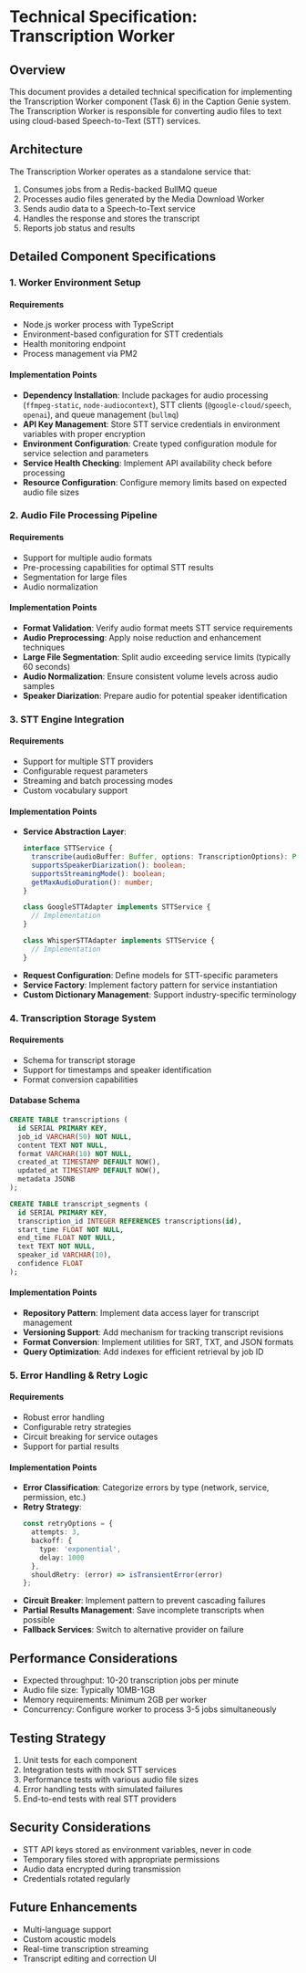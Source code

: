 # Technical Specification: Transcription Worker

## Overview
This document provides a detailed technical specification for implementing the Transcription Worker component (Task 6) in the Caption Genie system. The Transcription Worker is responsible for converting audio files to text using cloud-based Speech-to-Text (STT) services.

## Architecture
The Transcription Worker operates as a standalone service that:
1. Consumes jobs from a Redis-backed BullMQ queue
2. Processes audio files generated by the Media Download Worker
3. Sends audio data to a Speech-to-Text service
4. Handles the response and stores the transcript
5. Reports job status and results

## Detailed Component Specifications

### 1. Worker Environment Setup
#### Requirements
- Node.js worker process with TypeScript
- Environment-based configuration for STT credentials
- Health monitoring endpoint
- Process management via PM2

#### Implementation Points
- **Dependency Installation**: Include packages for audio processing (`ffmpeg-static`, `node-audiocontext`), STT clients (`@google-cloud/speech`, `openai`), and queue management (`bullmq`)
- **API Key Management**: Store STT service credentials in environment variables with proper encryption
- **Environment Configuration**: Create typed configuration module for service selection and parameters
- **Service Health Checking**: Implement API availability check before processing
- **Resource Configuration**: Configure memory limits based on expected audio file sizes

### 2. Audio File Processing Pipeline
#### Requirements
- Support for multiple audio formats
- Pre-processing capabilities for optimal STT results
- Segmentation for large files
- Audio normalization

#### Implementation Points
- **Format Validation**: Verify audio format meets STT service requirements
- **Audio Preprocessing**: Apply noise reduction and enhancement techniques
- **Large File Segmentation**: Split audio exceeding service limits (typically 60 seconds)
- **Audio Normalization**: Ensure consistent volume levels across audio samples
- **Speaker Diarization**: Prepare audio for potential speaker identification

### 3. STT Engine Integration
#### Requirements
- Support for multiple STT providers
- Configurable request parameters
- Streaming and batch processing modes
- Custom vocabulary support

#### Implementation Points
- **Service Abstraction Layer**:
  ```typescript
  interface STTService {
    transcribe(audioBuffer: Buffer, options: TranscriptionOptions): Promise<TranscriptionResult>;
    supportsSpeakerDiarization(): boolean;
    supportsStreamingMode(): boolean;
    getMaxAudioDuration(): number;
  }
  
  class GoogleSTTAdapter implements STTService {
    // Implementation
  }
  
  class WhisperSTTAdapter implements STTService {
    // Implementation
  }
  ```
- **Request Configuration**: Define models for STT-specific parameters
- **Service Factory**: Implement factory pattern for service instantiation
- **Custom Dictionary Management**: Support industry-specific terminology

### 4. Transcription Storage System
#### Requirements
- Schema for transcript storage
- Support for timestamps and speaker identification
- Format conversion capabilities

#### Database Schema
```sql
CREATE TABLE transcriptions (
  id SERIAL PRIMARY KEY,
  job_id VARCHAR(50) NOT NULL,
  content TEXT NOT NULL,
  format VARCHAR(10) NOT NULL,
  created_at TIMESTAMP DEFAULT NOW(),
  updated_at TIMESTAMP DEFAULT NOW(),
  metadata JSONB
);

CREATE TABLE transcript_segments (
  id SERIAL PRIMARY KEY,
  transcription_id INTEGER REFERENCES transcriptions(id),
  start_time FLOAT NOT NULL,
  end_time FLOAT NOT NULL,
  text TEXT NOT NULL,
  speaker_id VARCHAR(10),
  confidence FLOAT
);
```

#### Implementation Points
- **Repository Pattern**: Implement data access layer for transcript management
- **Versioning Support**: Add mechanism for tracking transcript revisions
- **Format Conversion**: Implement utilities for SRT, TXT, and JSON formats
- **Query Optimization**: Add indexes for efficient retrieval by job ID

### 5. Error Handling & Retry Logic
#### Requirements
- Robust error handling
- Configurable retry strategies
- Circuit breaking for service outages
- Support for partial results

#### Implementation Points
- **Error Classification**: Categorize errors by type (network, service, permission, etc.)
- **Retry Strategy**:
  ```typescript
  const retryOptions = {
    attempts: 3,
    backoff: {
      type: 'exponential',
      delay: 1000
    },
    shouldRetry: (error) => isTransientError(error)
  };
  ```
- **Circuit Breaker**: Implement pattern to prevent cascading failures
- **Partial Results Management**: Save incomplete transcripts when possible
- **Fallback Services**: Switch to alternative provider on failure

## Performance Considerations
- Expected throughput: 10-20 transcription jobs per minute
- Audio file size: Typically 10MB-1GB
- Memory requirements: Minimum 2GB per worker
- Concurrency: Configure worker to process 3-5 jobs simultaneously

## Testing Strategy
1. Unit tests for each component
2. Integration tests with mock STT services
3. Performance tests with various audio file sizes
4. Error handling tests with simulated failures
5. End-to-end tests with real STT providers

## Security Considerations
- STT API keys stored as environment variables, never in code
- Temporary files stored with appropriate permissions
- Audio data encrypted during transmission
- Credentials rotated regularly

## Future Enhancements
- Multi-language support
- Custom acoustic models
- Real-time transcription streaming
- Transcript editing and correction UI 